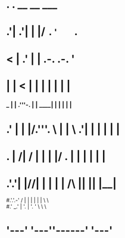 
                                                    
                                                    
#             .               .      __  __   ___    
 #          .'|             .'|     |  |/  `.'   `.  
  #        <  |           .'  |     |   .-.  .-.   ' 
   #        | |          <    |     |  |  |  |  |  | 
  ###   _   | | .'''-.    |   | ____|  |  |  |  |  | 
  #   .' |  | |/.'''. \   |   | \ .'|  |  |  |  |  | 
  #  .   | /|  /    | |   |   |/  . |  |  |  |  |  | 
#  .'.'| |//| |     | |   |    /\  \|__|  |__|  |__| 
#.'.'.-'  / | |     | |   |   |  \  \                
#.'   \_.'  | '.    | '.  '    \  \  \               
 #          '---'   '---''------'  '---'               
